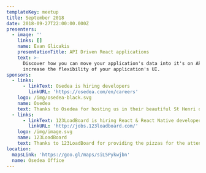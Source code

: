 ```yaml
---
templateKey: meetup
title: September 2018
date: 2018-09-27T22:00:00.000Z
presenters:
  - image: ''
    links: []
    name: Evan Glicakis
    presentationTitle: API Driven React applications
    text: >-
      Discover how you can move your application's data into it's on API to
      increase the flexibility of your application's UI.
sponsors:
  - links:
      - linkText: Osedea is hiring developers
        linkURL: 'https://osedea.com/en/careers'
    logo: /img/osedea-black.svg
    name: Osedea
    text: Thanks to Osedea for hosting us in their beautiful St Henri offices.
  - links:
      - linkText: 123LoadBoard is hiring React & React Native developers
        linkURL: 'http://jobs.123loadboard.com/'
    logo: /img/image.svg
    name: 123LoadBoard
    text: Thanks to 123LoadBoard for providing the pizzas for the attendees!
location:
  mapsLink: 'https://goo.gl/maps/siL5Pykwjbn'
  name: Osedea Office
---
```


